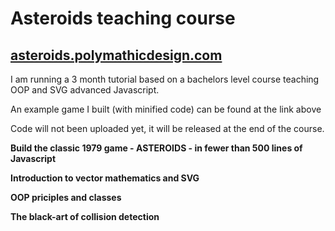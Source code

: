# Asteroids teaching course

## [asteroids.polymathicdesign.com](https://polymathicdesign.com/asteroids.polymathicdesign.com/)

I am running a 3 month tutorial based on a bachelors level course teaching OOP and SVG advanced Javascript.

An example game I built (with minified code) can be found at the link above

Code will not been uploaded yet, it will be released at the end of the course.

**Build the classic 1979 game - ASTEROIDS - in fewer than 500 lines of Javascript**

**Introduction to vector mathematics and SVG**

**OOP priciples and classes**

**The black-art of collision detection**
